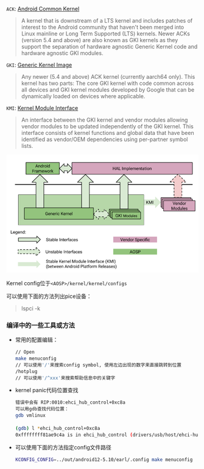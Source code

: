 `ACK`: [Android Common Kernel](https://source.android.com/devices/architecture/kernel#ack)
> A kernel that is downstream of a LTS kernel and includes patches of interest to the Android community that haven't been merged into Linux mainline or Long Term Supported (LTS) kernels. Newer ACKs (version 5.4 and above) are also known as GKI kernels as they support the separation of hardware agnostic Generic Kernel code and hardware agnostic GKI modules.

`GKI`: [Generic Kernel Image](https://source.android.com/devices/architecture/kernel/generic-kernel-image)
> Any newer (5.4 and above) ACK kernel (currently aarch64 only). This kernel has two parts: The core GKI kernel with code common across all devices and GKI kernel modules developed by Google that can be dynamically loaded on devices where applicable.

`KMI`: [Kernel Module Interface]()
> An interface between the GKI kernel and vendor modules allowing vendor modules to be updated independently of the GKI kernel. This interface consists of kernel functions and global data that have been identified as vendor/OEM dependencies using per-partner symbol lists.
> 
![](generic-kernel-image-architecture.png)

Kernel config位于`<AOSP>/kernel/kernel/configs`

可以使用下面的方法列出pice设备：
> lspci -k

### 编译中的一些工具或方法
- 常用的配置编辑：
  ```bash
  // Open
  make menuconfig
  // 可以使用'/'来搜索config symbol, 使用左边出现的数字来直接跳转到位置
  /hotplug
  // 可以使用'/^xxx'来搜索帮助信息中的关键字
  ```
- kernel panic代码位置查找
  ```bash
  错误中会有 RIP:0010:ehci_hub_control+0xc8a
  可以用gdb查找代码位置：
  gdb vmlinux

  (gdb) l *ehci_hub_control+0xc8a
  0xffffffff81ae9c4a is in ehci_hub_control (drivers/usb/host/ehci-hub.c:1168).
  ```
- 可以使用下面的方法指定config文件路径
  ```bash
  KCONFIG_CONFIG=../out/android12-5.10/earl/.config make menuconfig
  ```